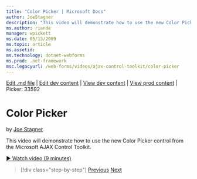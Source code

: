 ```yaml
---
title: "Color Picker | Microsoft Docs"
author: JoeStagner
description: "This video will demonstrate how to use the new Color Picker control from the Microsoft AJAX Control Toolkit."
ms.author: riande
manager: wpickett
ms.date: 05/13/2009
ms.topic: article
ms.assetid: 
ms.technology: dotnet-webforms
ms.prod: .net-framework
msc.legacyurl: /web-forms/videos/ajax-control-toolkit/color-picker
---
```

[Edit .md file](C:\Projects\msc\dev\Msc.Www\Web.ASP\App_Data\github\web-forms\videos\ajax-control-toolkit\color-picker.md) | [Edit dev content](http://www.aspdev.net/umbraco#/content/content/edit/26569) | [View dev content](http://docs.aspdev.net/tutorials/web-forms/videos/ajax-control-toolkit/color-picker.html) | [View prod content](http://www.asp.net/web-forms/videos/ajax-control-toolkit/color-picker) | Picker: 33592

Color Picker
====================
by [Joe Stagner](https://github.com/JoeStagner)

This video will demonstrate how to use the new Color Picker control from the Microsoft AJAX Control Toolkit.

[&#9654; Watch video (9 minutes)](https://channel9.msdn.com/Blogs/ASP-NET-Site-Videos/color-picker)

>[!div class="step-by-step"] [Previous](control-extenders.md) [Next](combo-box.md)